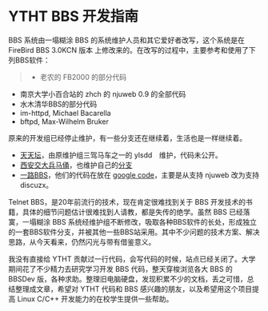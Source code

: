 # YTHT BBS 开发指南

BBS 系统由一塌糊涂 BBS 的系统维护人员和其它爱好者改写，这个系统是在 FireBird BBS 3.0KCN 版本 上修改来的。在改写的过程中，主要参考和使用了下列BBS软件：

> * 老农的 FB2000 的部分代码
* 南京大学小百合站的 zhch 的 njuweb 0.9 的全部代码
* 水木清华BBS的部分代码
* im-httpd, Michael Bacarella
* bftpd, Max-Wilhelm Bruker

原来的开发组已经停止维护，有一些分支还在继续着，生活也是一样继续着。

* [天天坛](http://tttan.com/)，由原维护组三驾马车之一的 ylsdd　维护，代码未公开。
* [西安交大兵马俑](http://bbs.xjtu.edu.cn/)，也维护自己的[分支](https://github.com/bmybbs/bmybbs)
* [一路BBS](http://www.yilubbs.com/)，他们的代码在放在 [google code](https://code.google.com/p/ythtbbs/)，主要是从支持 njuweb 改为支持 discuzx。


Telnet BBS，是20年前流行的技术，现在肯定很难找到关于 BBS 开发技术的书籍，具体的细节问题估计很难找到人请教，都是失传的绝学。虽然 BBS 已经落寞，一塌糊涂 BBS 系统经维护组不断修改，吸取各种BBS软件的长处，形成独立的一套BBS软件分支，并被其他一些BBS站采用。其中不少问题的技术方案、解决思路，从今天看来，仍然闪光与带有借鉴意义。

我没有直接给 YTHT 贡献过一行代码，会写代码的时候，站点已经关闭了。大学期间花了不少精力去研究学习开发 BBS 代码，整天穿梭浏览各大 BBS 的 BBSDev 版，各种求助。整理旧电脑硬盘，发现积累不少的文档，丢之可惜，总结整理成文章，希望对 YTHT 代码和 BBS 感兴趣的朋友，以及希望用这个项目提高 Linux C/C++ 开发能力的在校学生提供一些帮助。

